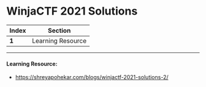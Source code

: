 # WinjaCTF 2021 Solutions
Index | Section
--- | ---
**1** | Learning Resource

___


#### Learning Resource: 

* https://shreyapohekar.com/blogs/winjactf-2021-solutions-2/
